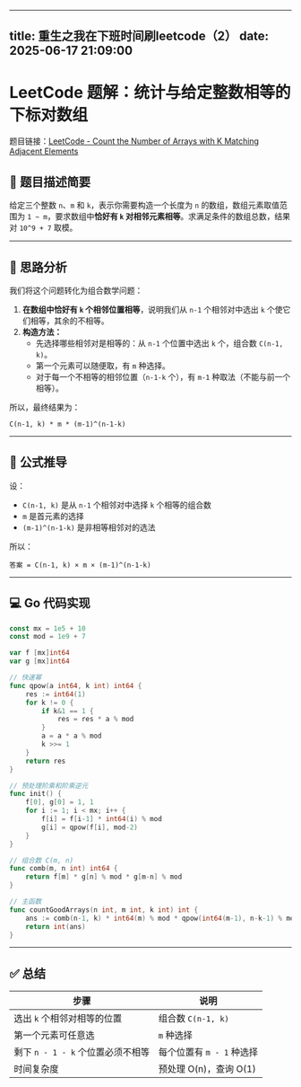 
---
title: 重生之我在下班时间刷leetcode（2）
date: 2025-06-17 21:09:00
---

# LeetCode 题解：统计与给定整数相等的下标对数组

题目链接：[LeetCode - Count the Number of Arrays with K Matching Adjacent Elements](https://leetcode.cn/problems/count-the-number-of-arrays-with-k-matching-adjacent-elements/?envType=daily-question&envId=2025-06-17)

## 🧠 题目描述简要

给定三个整数 `n`、`m` 和 `k`，表示你需要构造一个长度为 `n` 的数组，数组元素取值范围为 `1 ~ m`，要求数组中**恰好有 `k` 对相邻元素相等**。求满足条件的数组总数，结果对 `10^9 + 7` 取模。

---

## 🚀 思路分析

我们将这个问题转化为组合数学问题：

1. **在数组中恰好有 `k` 个相邻位置相等**，说明我们从 `n-1` 个相邻对中选出 `k` 个使它们相等，其余的不相等。
2. **构造方法：**
   - 先选择哪些相邻对是相等的：从 `n-1` 个位置中选出 `k` 个，组合数 `C(n-1, k)`。
   - 第一个元素可以随便取，有 `m` 种选择。
   - 对于每一个不相等的相邻位置（`n-1-k` 个），有 `m-1` 种取法（不能与前一个相等）。

所以，最终结果为：

```
C(n-1, k) * m * (m-1)^(n-1-k)
```

---

## 🧮 公式推导

设：

- `C(n-1, k)` 是从 `n-1` 个相邻对中选择 `k` 个相等的组合数
- `m` 是首元素的选择
- `(m-1)^(n-1-k)` 是非相等相邻对的选法

所以：

```text
答案 = C(n-1, k) × m × (m-1)^(n-1-k)
```

---

## 💻 Go 代码实现

```go
const mx = 1e5 + 10
const mod = 1e9 + 7

var f [mx]int64
var g [mx]int64

// 快速幂
func qpow(a int64, k int) int64 {
    res := int64(1)
    for k != 0 {
        if k&1 == 1 {
            res = res * a % mod
        }
        a = a * a % mod
        k >>= 1
    }
    return res
}

// 预处理阶乘和阶乘逆元
func init() {
    f[0], g[0] = 1, 1
    for i := 1; i < mx; i++ {
        f[i] = f[i-1] * int64(i) % mod
        g[i] = qpow(f[i], mod-2)
    }
}

// 组合数 C(m, n)
func comb(m, n int) int64 {
    return f[m] * g[n] % mod * g[m-n] % mod
}

// 主函数
func countGoodArrays(n int, m int, k int) int {
    ans := comb(n-1, k) * int64(m) % mod * qpow(int64(m-1), n-k-1) % mod
    return int(ans)
}
```

---

## ✅ 总结

| 步骤 | 说明 |
|------|------|
| 选出 `k` 个相邻对相等的位置 | 组合数 `C(n-1, k)` |
| 第一个元素可任意选 | `m` 种选择 |
| 剩下 `n - 1 - k` 个位置必须不相等 | 每个位置有 `m - 1` 种选择 |
| 时间复杂度 | 预处理 O(n)，查询 O(1) |
